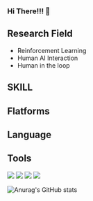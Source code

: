 ### Hi There!!! 👋

<!--
**raflereak/raflereak** is a ✨ _special_ ✨ repository because its `README.md` (this file) appears on your GitHub profile.

Here are some ideas to get you started:

- 🔭 I’m currently working on ...
- 🌱 I’m currently learning ...
- 👯 I’m looking to collaborate on ...
- 🤔 I’m looking for help with ...
- 💬 Ask me about ...
- 📫 How to reach me: ...
- 😄 Pronouns: ...
- ⚡ Fun fact: ...
-->

## Research Field
- Reinforcement Learning
- Human AI Interaction
- Human in the loop 

## SKILL



## Flatforms



## Language



## Tools
<img src="https://img.shields.io/badge/Visual Studio-5C2D91?style=flat-square&logo=visualstudio&logoColor=white"/> <img src="https://img.shields.io/badge/VS Code-007ACC?style=flat-square&logo=visualstudiocode&logoColor=white"/> <img src="https://img.shields.io/badge/Docker-2496ED?style=flat-square&logo=Docker&logoColor=white"/> <img src="https://img.shields.io/badge/Android-3DDC84?style=flat-square&logo=firebase&logoColor=white"/>


![Anurag's GitHub stats](https://github-readme-stats.vercel.app/api?username=raflereak&show_icons=true&theme=radical)
